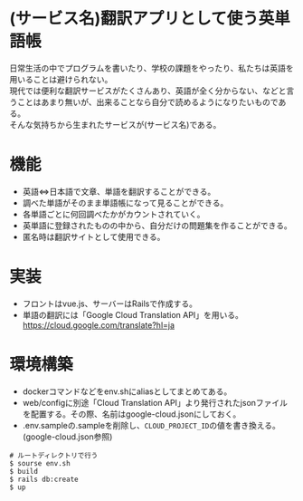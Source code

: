 # (サービス名)翻訳アプリとして使う英単語帳
日常生活の中でプログラムを書いたり、学校の課題をやったり、私たちは英語を用いることは避けられない。  
現代では便利な翻訳サービスがたくさんあり、英語が全く分からない、などと言うことはあまり無いが、出来ることなら自分で読めるようになりたいものである。  
そんな気持ちから生まれたサービスが(サービス名)である。

# 機能
- 英語<=>日本語で文章、単語を翻訳することができる。
- 調べた単語がそのまま単語帳になって見ることができる。
- 各単語ごとに何回調べたかがカウントされていく。
- 英単語に登録されたものの中から、自分だけの問題集を作ることができる。
- 匿名時は翻訳サイトとして使用できる。

# 実装
- フロントはvue.js、サーバーはRailsで作成する。
- 単語の翻訳には「Google Cloud Translation API」を用いる。  
https://cloud.google.com/translate?hl=ja

# 環境構築
- dockerコマンドなどをenv.shにaliasとしてまとめてある。  
- web/configに別途「Cloud Translation API」より発行されたjsonファイルを配置する。その際、名前はgoogle-cloud.jsonにしておく。
- .env.sampleの.sampleを削除し、`CLOUD_PROJECT_ID`の値を書き換える。(google-cloud.json参照)
```
# ルートディレクトリで行う
$ sourse env.sh
$ build
$ rails db:create
$ up
```
